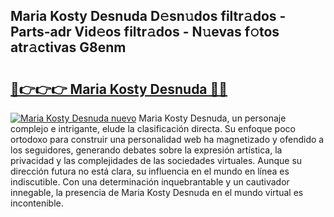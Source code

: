 ## Maria Kosty Desnuda D𝚎sn𝚞dos filtr𝚊dos - Parts-adr Vid𝚎os filtr𝚊dos - N𝚞evas f𝚘tos atr𝚊ctivas G8enm

# <h2><a href="http://mb7a4z.tromn.icu/?c=Maria+Kosty+Desnuda">🔗👉👉👉 Maria Kosty Desnuda 🔗🔗</a></h2>

[![Maria Kosty Desnuda nuevo](https://i.imgur.com/pEAQMta.gif)](http://mb7a4z.tromn.icu/?c=Maria+Kosty+Desnuda)
Maria Kosty Desnuda, un personaje complejo e intrigante, elude la clasificación directa. Su enfoque poco ortodoxo para construir una personalidad web ha magnetizado y ofendido a los seguidores, generando debates sobre la expresión artística, la privacidad y las complejidades de las sociedades virtuales. Aunque su dirección futura no está clara, su influencia en el mundo en línea es indiscutible. Con una determinación inquebrantable y un cautivador innegable, la presencia de Maria Kosty Desnuda en el mundo virtual es incontenible.
